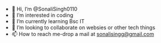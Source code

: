 - 👋 Hi, I’m @SonaliSingh0110
- 👀 I’m interested in coding 
- 🌱 I’m currently learning Bsc IT
- 💞️ I’m looking to collaborate on websies or other tech things
- 📫 How to reach me-drop a mail at sonalisingg@gmail.com

<!---
SonaliSingh0110/SonaliSingh0110 is a ✨ special ✨ repository because its `README.md` (this file) appears on your GitHub profile.
You can click the Preview link to take a look at your changes.
--->
